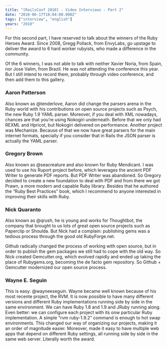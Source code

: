 ```yaml
---
title: "[RailsConf 2010] - Video Interviews - Part 2"
date: "2010-06-17T18:04:00.000Z"
tags: ["interview", "english"]
years: "2010"
---
```


<p></p>
<p>For this second part, I have reserved to talk about the winners of the Ruby Heroes Award. Since 2008, Gregg Pollack, from EnvyLabs, go upstage to deliver the award to 6 hard worker rubyists, who made a difference in the community.</p>
<p>Of the 6 winners, I was not able to talk with neither Xavier Noria, from Spain, nor Jose Valim, from Brazil. He was not attending the conference this year. But I still intend to record them, probably through video conference, and then add them to this gallery.</p>
<p></p>
<p></p>
<h3>Aaron Patterson</h3>
<p>Also known as @tenderlove, Aaron did change the parsers arena in the Ruby world with his contributions on open source projects such as Psych, the new Ruby 1.9 <span class="caps">YAML</span> parser. Moreover, if you deal with <span class="caps">XML</span> nowadays, chances are that you’re using Nokogiri underneath. Before that we only had <span class="caps">REXML</span> and Hpricot, but Nokogiri delivered on performance. Another project was Mechanize. Because of that we now have great parsers for the main internet formats, specially if you consider that in Rails the <span class="caps">JSON</span> parser is actually the <span class="caps">YAML</span> parser.</p>
<div id="playerhlDlSmBfVPHa"></div>
<script type="text/javascript">
  jwplayer('playerhlDlSmBfVPHa').setup({
    file: 'https://s3.amazonaws.com/videos-akitaonrails/Akitaonrails-RailsConf2010AaronPatterson976.flv',
    title: 'Interview - Aaron Petterson (Railsconf 2010)',
    width: '100%',
    aspectratio: '4:3'
  });
</script>
<h3>Gregory Brown</h3>
<p>Also known as @seacreature and also known for Ruby Mendicant. I was used to use his Ruport project before, which leverages the ancient <span class="caps">PDF</span> Writer to generate <span class="caps">PDF</span> reports. But <span class="caps">PDF</span> Writer was abandoned. So Gregory decided to create a new foundation to deal with <span class="caps">PDF</span> and from there we got Prawn, a more modern and capable Ruby library. Besides that he authored the “Ruby Best Practices” book, which I recommend to anyone interested in improving their skills with Ruby.</p>
<div id="playerNxFHPolWfPOt"></div>
<script type="text/javascript">
  jwplayer('playerNxFHPolWfPOt').setup({
    file: 'https://s3.amazonaws.com/videos-akitaonrails/Akitaonrails-RailsConf2010GregoryBrown771.m4v.mp4',
    title: 'Interview - Gregory Brown (Railsconf 2010)',
    width: '100%',
    aspectratio: '4:3'
  });
</script>
<h3>Nick Quaranto</h3>
<p>Also known as @qrush, he is young and works for Thoughtbot, the company that brought to us lots of great open source projects such as Paperclip or Shoulda. But Nick had a complain: publishing gems was a tedious process through the good old RubyForge.net.</p>
<p>Github radically changed the process of working with open source, but in order to publish the gem packages we still had to cope with the old way. So Nick created Gemcutter.org, which evolved rapidly and ended up taking the place of Rubygems.org, becoming the de facto gem repository. So Github + Gemcutter modernized our open source process.</p>
<div id="playerPgWRWrRSWQbn"></div>
<script type="text/javascript">
  jwplayer('playerPgWRWrRSWQbn').setup({
    file: 'https://s3.amazonaws.com/videos-akitaonrails/Akitaonrails-RailsConf2010NickQuaranto682.m4v.mp4',
    title: 'Interview - Nick Quaranto (Railsconf 2010)',
    width: '100%',
    aspectratio: '4:3',
    fallback: 'false',
    primary: 'flash'
  });
</script>
<h3>Wayne E. Seguin</h3>
<p>This is easy: @wayneeseguin. Wayne became well known because of his most recente project, the <span class="caps">RVM</span>. It is now possible to have many different versions and different Ruby implementations running side by side in the same environment. We can have Ruby 1.8 and 1.9 and JRuby running along. Even better: we can configure each project with its onw particular Ruby implementation. A simple “rvm ruby-1.9.2” command is enough to hot swap environments. This changed our way of organizing our projects, making it an order of magnitude easier. Moreover, made it easy to have multiple web apps that depend on different Ruby settings, all running side by side in the same web server. Literally worth the award.</p>
<div id="playerHquNNYLFNjCT"></div>
<script type="text/javascript">
  jwplayer('playerHquNNYLFNjCT').setup({
    file: 'https://s3.amazonaws.com/videos-akitaonrails/Akitaonrails-RailsConf2010WayneESeguin393.m4v.mp4',
    title: 'Interview - Wayne E. Seguin (Railsconf 2010)',
    width: '100%',
    aspectratio: '4:3',
    fallback: 'false',
    primary: 'flash'
  });
</script>
<p></p>